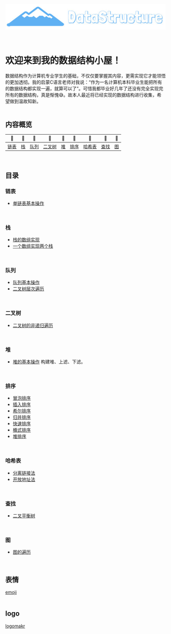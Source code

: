 <div align="center">
    <br>
    <br>
    <br>
    <img src="pics/logo.jpg" width="550px">
    <br>
    <br>
    <br>
</div>

# 欢迎来到我的数据结构小屋！

数据结构作为计算机专业学生的基础，不仅仅要掌握其内容，更需实现它才能领悟的更加透彻。我的启蒙C语言老师对我说：“作为一名计算机本科毕业生能把所有的数据结构都实现一遍，就算可以了”。可惜我都毕业好几年了还没有完全实现完所有的数据结构，真是惭愧:sweat_smile:。故本人最近将已经实现的数据结构进行收集，希望做到温故知新。
<br>
<br>

## 内容概览

| :grapes: | :melon: | :watermelon: | :tangerine: | :lemon: | :banana: | :pineapple: | :apple: | :strawberry: |
| :--------: | :---------: | :---------: | :---------: | :---------:| :---------: | :-------: | :-------:| :------:|
| [链表](#链表) | [栈](#栈) | [队列](#队列) | [二叉树](#二叉树) | [堆](#堆) | [排序](#排序) | [哈希表](#哈希表)| [查找](#查找) | [图](#图) |
<br>

## 目录

### 链表

- [单链表基本操作](./单链表/链表基本操作.cpp)
<br>

### 栈

- [栈的数组实现](./栈/用数组实现的栈.cpp)
- [一个数组实现两个栈](./栈/一个数组两个栈)
<br>

### 队列

- [队列基本操作](./队列/队列基本操作/队列.cpp)
- [二叉树层次遍历](./队列/二叉树层次遍历.cpp)
<br>

### 二叉树

- [二叉树的非递归遍历](./二叉树/二叉树非递归遍历/二叉树非递归遍历.cpp)
<br>

### 堆

- [堆的基本操作](./优先队列（堆）/优先队列基本操作/堆.cpp)  构建堆、上滤、下滤。
<br>

### 排序

- [冒泡排序](./排序/冒泡排序.cpp)
- [插入排序](./排序/插入排序.cpp)
- [希尔排序](./排序/希尔排序.cpp)
- [归并排序](./排序/归并排序.cpp)
- [快速排序](./排序/快速排序.cpp)
- [桶式排序](./排序/桶式排序.cpp)
- [堆排序](./排序/堆排序.cpp)
<br>

### 哈希表

- [分离链接法](./哈希表/分离链接法/HashTable.cpp)
- [开放地址法](./哈希表/开放地址法（平方探测）/HashTable.cpp)
<br>

### 查找

- [二叉平衡树](./二叉树/二叉平衡树/二叉平衡树基本操作.cpp)
<br>

### 图

- [图的遍历](./图/图的遍历/图的遍历.cpp)
<br>

## 表情
[emoji](https://emojipedia.org/)
<br>
<br>

## logo
[logomakr](https://logomakr.com/)
